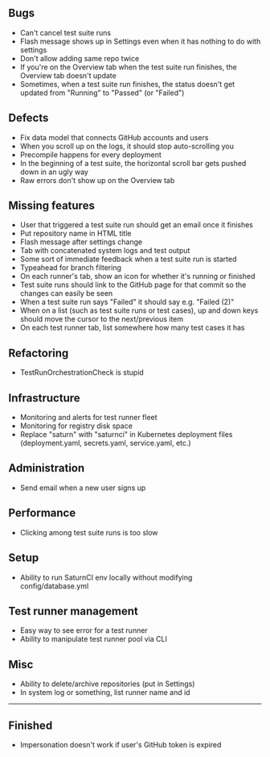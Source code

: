 ## Bugs
- Can't cancel test suite runs
- Flash message shows up in Settings even when it has nothing to do with settings
- Don't allow adding same repo twice
- If you're on the Overview tab when the test suite run finishes, the Overview tab doesn't update
- Sometimes, when a test suite run finishes, the status doesn't get updated from "Running" to "Passed" (or "Failed")

## Defects
- Fix data model that connects GitHub accounts and users
- When you scroll up on the logs, it should stop auto-scrolling you
- Precompile happens for every deployment
- In the beginning of a test suite, the horizontal scroll bar gets pushed down in an ugly way
- Raw errors don't show up on the Overview tab

## Missing features
- User that triggered a test suite run should get an email once it finishes
- Put repository name in HTML title
- Flash message after settings change
- Tab with concatenated system logs and test output
- Some sort of immediate feedback when a test suite run is started
- Typeahead for branch filtering
- On each runner's tab, show an icon for whether it's running or finished
- Test suite runs should link to the GitHub page for that commit so the changes can easily be seen
- When a test suite run says "Failed" it should say e.g. "Failed (2)"
- When on a list (such as test suite runs or test cases), up and down keys should move the cursor to the next/previous item
- On each test runner tab, list somewhere how many test cases it has

## Refactoring
- TestRunOrchestrationCheck is stupid

## Infrastructure
- Monitoring and alerts for test runner fleet
- Monitoring for registry disk space
- Replace "saturn" with "saturnci" in Kubernetes deployment files (deployment.yaml, secrets.yaml, service.yaml, etc.)

## Administration
- Send email when a new user signs up

## Performance
- Clicking among test suite runs is too slow

## Setup
- Ability to run SaturnCI env locally without modifying config/database.yml

## Test runner management
- Easy way to see error for a test runner
- Ability to manipulate test runner pool via CLI

## Misc
- Ability to delete/archive repositories (put in Settings)
- In system log or something, list runner name and id

----------------------------------------------------------------

## Finished
- Impersonation doesn't work if user's GitHub token is expired
